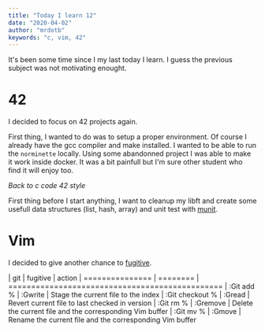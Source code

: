 ```yaml
---
title: "Today I learn 12"
date: "2020-04-02"
author: "mrdotb"
keywords: "c, vim, 42"
---
```


It's been some time since I my last today I learn. I guess the previous subject was not motivating enought.


# 42

I decided to focus on 42 projects again.

First thing, I wanted to do was to setup a proper environment. Of course I already have the gcc compiler and make installed. I wanted to be able to run the `norminette` locally. Using some abandonned project I was able to make it work inside docker. It was a bit painfull but I'm sure other student who find it will enjoy too.

*Back to c code 42 style*

First thing before I start anything, I want to cleanup my libft and create some usefull data structures (list, hash, array) and unit test with [munit](https://nemequ.github.io/munit/).

# Vim

I decided to give another chance to [fugitive](https://github.com/tpope/vim-fugitive).

| git             | fugitive | action
| =============== | ======== | ===============================================
| :Git add %      | :Gwrite  | Stage the current file to the index
| :Git checkout % | :Gread   | Revert current file to last checked in version
| :Git rm %       | :Gremove | Delete the current file and the corresponding Vim buffer
| :Git mv %       | :Gmove   | Rename the current file and the corresponding Vim buffer
